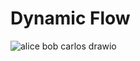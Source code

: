 # Dynamic Flow
![alice bob carlos drawio](https://github.com/user-attachments/assets/b656db96-39d7-4428-859f-ce014e5995da)
